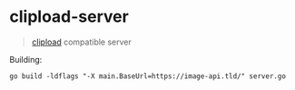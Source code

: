 # clipload-server
> [clipload](https://github.com/Bjornskjald/clipload) compatible server

Building:
```
go build -ldflags "-X main.BaseUrl=https://image-api.tld/" server.go
```
